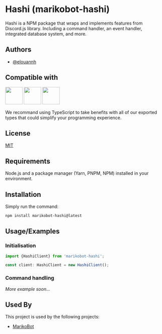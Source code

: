 
# Hashi (marikobot-hashi)

Hashi is a NPM package that wraps and implements features from Discord.js library.
Including a command handler, an event handler, integrated database system, and more.

## Authors

- [@elouannh](https://www.github.com/elouannh)


## Compatible with

<a><img src="https://media.botmarket.ovh/3go1ei.png" width="55px"/></a>
<a><img src="https://media.botmarket.ovh/f1dzqa.png" width="55px"/></a>
<a><img src="https://media.botmarket.ovh/8vrpcv.png" width="55px"/></a>

We recommand using TypeScript to take benefits with all of our exported types that could simplify your programming experience.
## License

[MIT](https://choosealicense.com/licenses/mit/)


## Requirements

Node.js and a package manager (Yarn, PNPM, NPM) installed in your environment.
## Installation

Simply run the command:
```bash
npm install marikobot-hashi@latest
```
## Usage/Examples

### Initialisation

```typescript
import {HashiClient} from 'marikobot-hashi';

const client: HashiClient = new HashiClient();
```

### Command handling

*More example soon...*
## Used By

This project is used by the following projects:

- [MarikoBot](https://github.com/MarikoBot/mariko)

